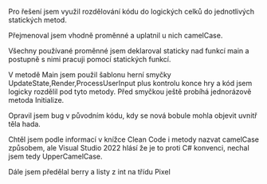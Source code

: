 Pro řešení jsem využil rozdělování kódu do logických celků do jednotlivých statických metod. 

Přejmenoval jsem vhodně proměnné a uplatnil u nich camelCase.

Všechny používané proměnné jsem deklaroval staticky nad funkcí main a postupně s nimi pracuji pomocí statických funkcí.

V metodě Main jsem použil šablonu herní smyčky UpdateState,Render,ProcessUserInput plus kontrolu konce hry a kód jsem logicky rozdělil pod tyto metody. Před smyčkou ještě probíhá jednorázově metoda Initialize.

Opravil jsem bug v původním kódu, kdy se nová bobule mohla objevit uvnitř těla hada.

Chtěl jsem podle informací v knížce Clean Code i metody nazvat camelCase způsobem, ale Visual Studio 2022 hlásí že je to proti C# konvenci, nechal jsem tedy UpperCamelCase.

Dále jsem předělal berry a listy z int na třídu Pixel
